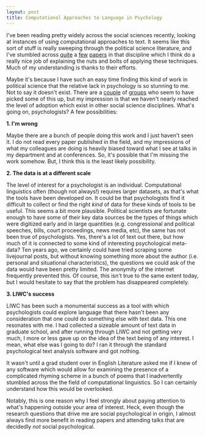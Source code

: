 ```yaml
---
layout: post
title: Computational Approaches to Language in Psychology
---
```


I've been reading pretty widely across the social sciences recently, looking at instances of using computational approaches to text.  It seems like this sort of stuff is really sweeping through the political science literature, and I've stumbled across [quite][1] a [few][2] [papers][3] in that discipline which I think do a really nice job of explaining the nuts and bolts of applying these techniques.  Much of my understanding is thanks to their efforts.  

Maybe it's because I have such an easy time finding this kind of work in political science that the relative lack in psychology is so stunning to me.  Not to say it doesn't exist.  There are a [couple][4] of [groups][5] who seem to have picked some of this up, but my impression is that we haven't nearly reached the level of adoption which exist in other social science disciplines.  What's going on, psychologists?  A few possibilities:

**1.  I'm wrong**

Maybe there are a bunch of people doing this work and I just haven't seen it.  I do not read every paper published in the field, and my impressions of what my colleagues are doing is heavily biased toward what I see at talks in my department and at conferences.  So, it's possible that I'm missing the work somehow.  But, I think this is the least likely possibility.

**2.  The data is at a different scale**

The level of interest for a psychologist is an individual.  Computational linguistics often (though not always!) requires larger datasets, as that's what the tools have been developed on.  It could be that psychologists find it difficult to collect or find the right *kind* of data for these kinds of tools to be useful.  This seems a bit more plausible.  Political scientists are fortunate enough to have some of their key data sources be the types of things which were digitized early and in large quantities (e.g. congressional and political speeches, bills, court proceedings, news media, etc), the same has not been true of psychologists.  Yes, there's a lot of text out there, but how much of it is connected to some kind of interesting psychological meta-data?  Ten years ago, we certainly could have tried scraping some livejournal posts, but without knowing something more about the author (i.e. personal and situational characteristics), the questions we could ask of the data would have been pretty limited.  The anonymity of the internet frequently prevented this.  Of course, this isn't true to the same extent today, but I would hesitate to say that the problem has disappeared completely.

**3.  LIWC's success**

LIWC has been such a monumental success as a tool with which psychologists could explore language that there hasn't been any consideration that one could do something else with text data.  This one resonates with me.  I had collected a sizeable amount of text data in graduate school, and after running through LIWC and not getting very much, I more or less gave up on the idea of the text being of any interest.  I mean, what else was I going to do?  I ran it through the standard psychological text analysis software and got nothing.

It wasn't until a grad student over in English Literature asked me if I knew of any software which would allow for examining the presence of a complicated rhyming scheme in a bunch of poems that I inadvertently stumbled across the the field of computational linguistics.  So I can certainly understand how this would be overlooked.

Notably, this is one reason why I feel strongly about paying attention to what's happening outside your area of interest.  Heck, even though the research questions that drive me are social psychological in origin, I almost always find more benefit in reading papers and attending talks that are decidedly *not* social psychological.  

[1]: <http://web.stanford.edu/~jgrimmer/tad2.pdf>
[2]: <https://www.law.berkeley.edu/files/MonroeColaresiQuinn.pdf>
[3]: <http://dash.harvard.edu/bitstream/handle/1/5125261/method%20.pdf?sequence=1>
[4]: <http://wwbp.org/>
[5]: <http://pilab.psy.utexas.edu/>
